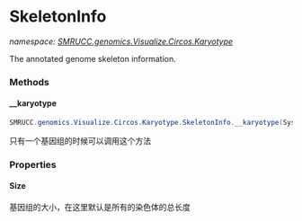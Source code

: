 ﻿# SkeletonInfo
_namespace: [SMRUCC.genomics.Visualize.Circos.Karyotype](./index.md)_

The annotated genome skeleton information.



### Methods

#### __karyotype
```csharp
SMRUCC.genomics.Visualize.Circos.Karyotype.SkeletonInfo.__karyotype(System.String)
```
只有一个基因组的时候可以调用这个方法


### Properties

#### Size
基因组的大小，在这里默认是所有的染色体的总长度
